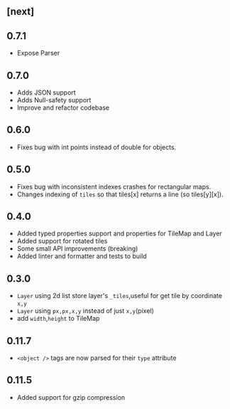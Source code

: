 ## [next]

## 0.7.1
* Expose Parser

## 0.7.0
* Adds JSON support
* Adds Null-safety support
* Improve and refactor codebase

## 0.6.0
* Fixes bug with int points instead of double for objects.

## 0.5.0

* Fixes bug with inconsistent indexes crashes for rectangular maps.
* Changes indexing of `tiles` so that tiles[x] returns a line (so tiles[y][x]).

## 0.4.0

* Added typed properties support and properties for TileMap and Layer
* Added support for rotated tiles
* Some small API improvements (breaking)
* Added linter and formatter and tests to build

## 0.3.0

* `Layer` using 2d list store layer's `_tiles`,useful for get tile by coordinate `x,y`
* `Layer` using `px,px,x,y` instead of just `x,y`(pixel)
* add `width`,`height` to TileMap

## 0.11.7

* `<object />` tags are now parsed for their `type` attribute

## 0.11.5

* Added support for gzip compression
